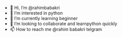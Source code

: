 - 👋 Hi, I’m @rahimbabakri
- 👀 I’m interested in python
- 🌱 I’m currently learning beginner
- 💞️ I’m looking to collaborate and learnpython quickly
- 📫 How to reach me @rahim babakri telgram

<!---
rahimbabakri/rahimbabakri is a ✨ special ✨ repository because its `README.md` (this file) appears on your GitHub profile.
You can click the Preview link to take a look at your changes.
--->
